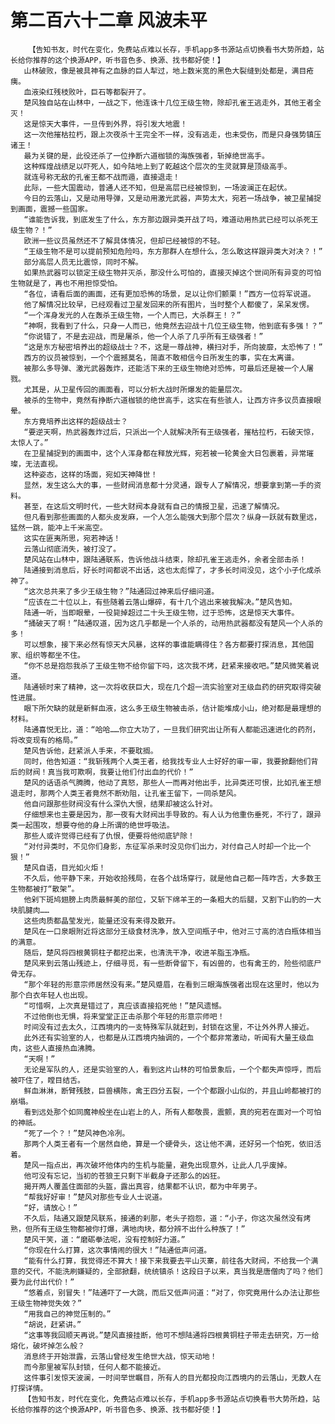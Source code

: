 # 第二百六十二章 风波未平
        【告知书友，时代在变化，免费站点难以长存，手机app多书源站点切换看书大势所趋，站长给你推荐的这个换源APP，听书音色多、换源、找书都好使！】
       山林破败，像是被具神有之血脉的巨人犁过，地上数米宽的黑色大裂缝到处都是，满目疮痍。
       血液染红残枝败叶，巨石等都裂开了。
       楚风独自站在山林中，一战之下，他连诛十几位王级生物，除却孔雀王逃走外，其他王者全灭！
       这是惊天大事件，一旦传到外界，将引发大地震！
       这一次他摧枯拉朽，跟上次夜杀十王完全不一样，没有逃走，也未受伤，而是只身强势镇压诸王！
       最为关键的是，此役还杀了一位挣断六道枷锁的海族强者，斩掉绝世高手。
       这种辉煌战绩足以吓死人，如今陆地上到了乾越这个层次的生灵就算是顶级高手。
       就连号称无敌的孔雀王都不战而遁，直接退走！
       此际，一些大国震动，普通人还不知，但是高层已经被惊到，一场波澜正在起伏。
       今日的云落山，又是动用导弹，又是动用激光武器，声势太大，宛若一场战争，被卫星捕捉到画面，震撼一些国家。
       “谁能告诉我，到底发生了什么，东方那边跟异类开战了吗，难道动用热武已经可以杀死王级生物？！”
       欧洲一些议员虽然还不了解具体情况，但却已经被惊的不轻。
       “王级生物不是可以提前预知危险吗，东方那群人在想什么，怎么敢这样跟异类大对决？！”
       部分高层人员无比震惊，同时不解。
       如果热武器可以锁定王级生物并灭杀，那没什么可怕的，直接灭掉这个世间所有异变的可怕生物就是了，再也不用担惊受怕。
       “各位，请看后面的画面，还有更加恐怖的场景，足以让你们颤栗！”西方一位将军说道。
       他了解情况比较早，已经观看过卫星发回来的所有图片，当时整个人都傻了，呆呆发愣。
       “一个浑身发光的人在轰杀王级生物，一个人而已，大杀群王！？”
       “神啊，我看到了什么，只身一人而已，他竟然去迎战十几位王级生物，他到底有多强！？”
       “你说错了，不是去迎战，而是屠杀，他一个人杀了几乎所有王级强者！”
       “这是东方秘密培养出的超级战士？不，这是一尊战神，横扫对手，所向披靡，太恐怖了！”
       西方的议员被惊到，一个个震撼莫名，简直不敢相信今日所发生的事，实在太离谱。
       被那么多导弹、激光武器轰炸，还能活下来的王级生物绝对恐怖，可最后还是被一个人屠戮。
       尤其是，从卫星传回的画面看，可以分析大战时所爆发的能量层次。
       被杀的生物中，竟然有挣断六道枷锁的绝世高手，这实在有些骇人，让西方许多议员直接眼晕。
       东方竟培养出这样的超级战士？
       “要逆天啊，热武器轰炸过后，只派出一个人就解决所有王级强者，摧枯拉朽，石破天惊，太惊人了。”
       在卫星捕捉到的画面中，这个人浑身都在释放光辉，宛若被一轮黄金大日包裹着，异常璀璨，无法直视。
       这种姿态，这样的场面，宛如天神降世！
       显然，发生这么大的事，一些财阀消息都十分灵通，跟专人了解情况，想要拿到第一手的资料。
       甚至，在这后文明时代，一些大财阀本身就有自己的情报卫星，迅速了解情况。
       但凡看到那些画面的人都头皮发麻，一个人怎么能强大到那个层次？纵身一跃就有数里远，猛然一跳，能冲上千米高空。
       这实在匪夷所思，宛若神话！
       云落山彻底消失，被打没了。
       楚风站在山林中，跟陆通联系，告诉他战斗结束，除却孔雀王逃走外，余者全部击杀！
       陆通接到消息后，好长时间都说不出话，这也太彪悍了，才多长时间没见，这个小子化成杀神了。
       “这次总共来了多少王级生物？”陆通回过神来后仔细问道。
       “应该在二十位以上，有些随着云落山爆碎，有十几个逃出来被我解决。”楚风告知。
       陆通一听，当即眼晕，一役毙掉超过二十头王级生物，过于恐怖，这是惊天大事件。
       “捅破天了啊！”陆通叹道，因为这几乎都是一个人杀的，动用热武器都没有楚风一个人杀的多！
       可以想象，接下来必然有惊天大风暴，这样的事谁能瞒得住？各方都要打探消息，其他国家、组织等都坐不住。
       “你不总是抱怨我杀了王级生物不给你留下吗，这次我不烤，赶紧来接收吧。”楚风微笑着说道。
       陆通顿时来了精神，这一次将收获巨大，现在几个超一流实验室对王级血药的研究取得突破性进展。
       眼下所欠缺的就是新鲜血液，这么多王级生物被击杀，估计能堆成小山，绝对都是最理想的材料。
       陆通喜悦无比，道：“哈哈……你立大功了，一旦我们研究出让所有人都能迅速进化的药剂，将改变现有的格局。”
       楚风告诉他，赶紧派人手来，不要耽搁。
       同时，他告知道：“我斩残两个人类王者，给我找专业人士好好的审一审，我要掀翻他们背后的财阀！真当我可欺啊，我要让他们付出血的代价！”
       楚风的话语杀气腾腾，他动了真怒，那些人一而再对他出手，比异类还可恨，比如孔雀王想退走时，那两个人类王者竟然不断劝阻，让孔雀王留下，一同杀楚风。
       他自问跟那些财阀没有什么深仇大恨，结果却被这么针对。
       仔细想来也主要是因为，那一夜有大财阀出手导致的。有人认为他重伤垂死，不行了，跟异类一起围攻，想要夺他的身上所谓的绝世呼吸法。
       那些人或许觉得已经有了仇恨，便要将他彻底铲除！
       “对付异类时，不见你们身影，东征军杀来时没见你们出力，对付自己人时却一个比一个狠！”
       楚风自语，目光如火炬！
       不久后，他平静下来，开始收拾残局，在各个战场穿行，就是他自己都一阵咋舌，大多数王生物都被打“散架”。
       他剁下斑鸠翅膀上肉质最鲜美的部位，又斩下绵羊王的一条粗大的后腿，又割下山豹的一大块肌腱肉……
       这些肉质都晶莹发光，能量还没有来得及散开。
       楚风在一口泉眼附近将这部分王级食材洗净，放入空间瓶子中，他对三寸高的洁白瓶体相当的满意。
       随后，楚风将四根黄铜柱子都挖出来，也清洗干净，收进羊脂玉净瓶。
       楚风来到云落山残迹上，仔细寻觅，有一些断骨留下，有凶兽的，也有禽王的，险些彻底尸骨无存。
       “那个年轻的形意宗师居然没有来。”楚风蹙眉，在看到三眼海族强者出现在这里时，他以为那个白衣年轻人也出现。
       “可惜啊，上次真是错过了，真应该直接掐死他！”楚风遗憾。
       不过他倒也无惧，将来堂堂正正击杀那个年轻的形意宗师吧！
       时间没有过去太久，江西境内的一支特殊军队就赶到，封锁在这里，不让外外界人接近。
       此外还有实验室的人，也都是从江西境内抽调的，一个个都非常激动，听闻有大量王级血肉，这些人直接热血沸腾。
       “天啊！”
       无论是军队的人，还是实验室的人，看到这片山林的可怕景象后，一个个都失声惊呼，而后被吓住了，瞠目结舌。
       鲜血淋淋，断臂残肢，巨兽横陈，禽王四分五裂，一个个都跟小山似的，并且山岭都被打的崩塌。
       看到远处那个如同魔神般坐在山岩上的人，所有人都敬畏，震颤，真的宛若在面对一个可怕的神祇。
       “死了一个？！”楚风神色冷冽。
       那两个人类王者有一个居然自绝，算是一个硬骨头，这让他不满，还好另一个怕死，依旧活着。
       楚风一指点出，再次破坏他体内的生机与能量，避免出现意外，让此人几乎废掉。
       他可没有忘记，当初的苍狼王只剩下半截身子还那么的凶狂。
       揭开两人覆盖住面部的头盔，露出真容，结果都不认识，都为中年男子。
       “帮我好好审！”楚风对那些专业人士说道。
       “好，请放心！”
       不久后，陆通又跟楚风联系，接通的刹那，老头子抱怨，道：“小子，你这次虽然没有烤熟，但所有王级生物都被你打爆，满地肉块，都分辨不出什么种族了！”
       楚风干笑，道：“磨砺拳法呢，没有控制好力道。”
       “你现在什么打算，这次事情闹的很大！”陆通低声问道。
       “能有什么打算，我觉得还不算大！接下来我要去平山灭寨，前往各大财阀，不给我一个满意的交代，不能洗刷嫌疑的，全部掀翻，统统镇杀！这段日子以来，真当我是唐僧肉了吗？他们要为此付出代价！”
       “悠着点，别冒失！”陆通吓了一大跳，而后又低声问道：“对了，你究竟用什么办法让那些王级生物神觉失效？”
       “用我自己的神觉压制的。”
       “胡说，赶紧讲。”
       “这事等我回顺天再说。”楚风直接挂断，他可不想陆通将四根黄铜柱子带走去研究，万一给熔化，破坏掉怎么般？
       消息终于开始泄露，云落山曾经发生绝世大战，惊天动地！
       而今那里被军队封锁，任何人都不能接近。
       这件事引发惊天波澜，一时间举世瞩目，所有人的目光都投向江西境内的云落山，无数人在打探详情。
       【告知书友，时代在变化，免费站点难以长存，手机app多书源站点切换看书大势所趋，站长给你推荐的这个换源APP，听书音色多、换源、找书都好使！】